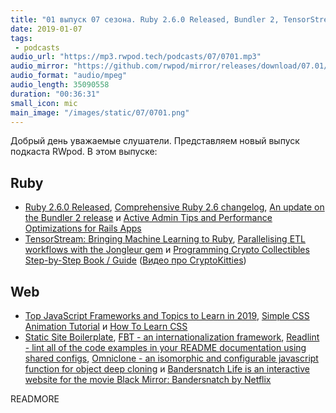 ```yaml
---
title: "01 выпуск 07 сезона. Ruby 2.6.0 Released, Bundler 2, TensorStream, How To Learn CSS, FBT, Readlint, Bandersnatch Life и прочее"
date: 2019-01-07
tags:
 - podcasts
audio_url: "https://mp3.rwpod.tech/podcasts/07/0701.mp3"
audio_mirror: "https://github.com/rwpod/mirror/releases/download/07.01/0701.mp3"
audio_format: "audio/mpeg"
audio_length: 35090558
duration: "00:36:31"
small_icon: mic
main_image: "/images/static/07/0701.png"
---
```


Добрый день уважаемые слушатели. Представляем новый выпуск подкаста RWpod. В этом выпуске:

## Ruby

 - [Ruby 2.6.0 Released](https://www.ruby-lang.org/en/news/2018/12/25/ruby-2-6-0-released/), [Comprehensive Ruby 2.6 changelog](https://rubyreferences.github.io/rubychanges/), [An update on the Bundler 2 release](https://bundler.io/blog/2019/01/04/an-update-on-the-bundler-2-release.html) и [Active Admin Tips and Performance Optimizations for Rails Apps](https://pawelurbanek.com/active-admin-tips-optimizations)
 - [TensorStream: Bringing Machine Learning to Ruby](https://medium.com/@joseph.dayo/tensorstream-bringing-machine-learning-to-ruby-114582060e3d), [Parallelising ETL workflows with the Jongleur gem](http://bootstrap.me.uk/gems/2019/01/06/jongleur-etl.html) и [Programming Crypto Collectibles Step-by-Step Book / Guide](https://github.com/cryptocopycats/programming-cryptocollectibles) ([Видео про CryptoKitties](https://www.youtube.com/watch?v=jGfvkjzLrNw))

## Web

 - [Top JavaScript Frameworks and Topics to Learn in 2019](https://medium.com/javascript-scene/top-javascript-frameworks-and-topics-to-learn-in-2019-b4142f38df20), [Simple CSS Animation Tutorial](https://medium.com/@js_tut/simple-css-animation-tutorial-c4ad941a5d5c) и [How To Learn CSS](https://www.smashingmagazine.com/2019/01/how-to-learn-css/)
 - [Static Site Boilerplate](http://staticsiteboilerplate.com/), [FBT - an internationalization framework](https://facebookincubator.github.io/fbt/), [Readlint - lint all of the code examples in your README documentation using shared configs](https://github.com/Wildhoney/Readlint), [Omniclone - an isomorphic and configurable javascript function for object deep cloning](https://github.com/jfet97/omniclone) и [Bandersnatch Life is an interactive website for the movie Black Mirror: Bandersnatch by Netflix](https://github.com/Ahmad-Magdy-Osman/Bandersnatch)


READMORE
